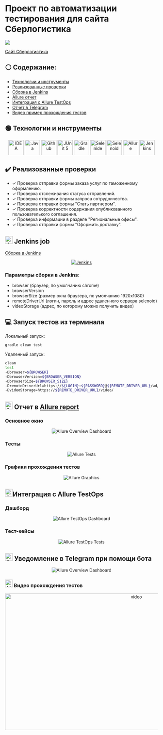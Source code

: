 
# Проект по автоматизации тестирования для сайта Сберлогистика
<p align="left">
<img src="images/sberlog.jpg"> 
</p>
<a target="_blank" href="https://sberlogistics.ru/">Сайт Сберлогистика</a>

## :white_circle: Содержание:

- [Технологии и инструменты](#earth_africa-технологии-и-инструменты)
- [Реализованные проверки](#earth_africa-Реализованные-проверки)
- [Сборка в Jenkins](#earth_africa-Jenkins-job)
- [Allure отчет](#earth_africa-Allure-отчет)
- [Интеграция с Allure TestOps](#earth_africa-Интеграция-с-Allure-TestOps)
- [Отчет в Telegram](#earth_africa-Уведомление-в-Telegram-при-помощи-бота)
- [Видео пример прохождения тестов](#earth_africa-Примеры-видео-о-прохождении-тестов)

## :green_circle: Технологии и инструменты

<p align="center">
<a href="https://www.jetbrains.com/idea/"><img src="images/idea.png" width="50" height="50"  alt="IDEA"/></a>
<a href="https://www.java.com/"><img src="images/java.png" width="50" height="50"  alt="Java"/></a>
<a href="https://github.com/"><img src="images/github.png" width="50" height="50"  alt="Github"/></a>
<a href="https://junit.org/junit5/"><img src="images/junit5.png" width="50" height="50"  alt="JUnit 5"/></a>
<a href="https://gradle.org/"><img src="images/gradle.png" width="50" height="50"  alt="Gradle"/></a>
<a href="https://selenide.org/"><img src="images/selenide.png" width="50" height="50"  alt="Selenide"/></a>
<a href="https://aerokube.com/selenoid/"><img src="images/selenoid.png" width="50" height="50"  alt="Selenoid"/></a>
<a href="https://github.com/allure-framework/allure2"><img src="images/allure.png" width="50" height="50"  alt="Allure"/></a>
<a href="https://www.jenkins.io/"><img src="images/jenkins.png" width="50" height="50"  alt="Jenkins"/></a>
</p>

## 	:heavy_check_mark: Реализованные проверки

- ✓ Проверка отправки формы заказа услуг по таможенному оформлению.
- ✓ Проверка отслеживания статуса отправлений.
- ✓ Проверка отправки формы запроса сотрудничества.
- ✓ Проверка отправки формы "Стать партнером".
- ✓ Проверка корректности содержания опубликованного пользователького соглашения.
- ✓ Проверка информации в разделе "Региональные офисы".
- ✓ Проверка отправки формы "Оформить доставку".


## <img src="images/jenkins.png" width="25" height="25"  alt="Jenkins"/></a> Jenkins job
<a target="_blank" href="https://jenkins.autotests.cloud/job/Logistics/">Сборка в Jenkins</a>
<p align="center">
<a href="https://jenkins.autotests.cloud/job/Logistics/"><img src="images/jenkinsjob.jpg" alt="Jenkins"/></a>
</p>

### Параметры сборки в Jenkins:

- browser (браузер, по умолчанию chrome)
- browserVersion 
- browserSize (размер окна браузера, по умолчанию 1920x1080)
- remoteDriverUrl (логин, пароль и адрес удаленного сервера selenoid)
- videoStorage (адрес, по которому можно получить видео)


## :computer: Запуск тестов из терминала

Локальный запуск:
```bash
gradle clean test
```

Удаленный запуск:
```bash
clean
test
-Dbrowser=${BROWSER}
-DbrowserVersion=${BROWSER_VERSION}
-DbrowserSize=${BROWSER_SIZE}
-DremoteDriverUrl=https://${LOGIN}:${PASSWORD}@${REMOTE_DRIVER_URL}/wd/hub/
-DvideoStorage=https://${REMOTE_DRIVER_URL}/video/
```

## <img src="images/allure.png" width="25" height="25"  alt="Allure"/></a> Отчет в <a target="_blank" href="https://jenkins.autotests.cloud/job/Logistics/allure/">Allure report</a>

### Основное окно

<p align="center">
<img title="Allure Overview Dashboard" src="images/allurereport.jpg">
</p>

### Тесты

<p align="center">
<img title="Allure Tests" src="images/testscreen.jpg">
</p>

### Графики прохождения тестов

<p align="center">
<img title="Allure Graphics" src="images/graphs.png">
</p>

## <img src="images/allure_testopslogo.svg" width="25" height="25"  alt="Allure"/></a>Интеграция с Allure TestOps

### Дашборд

<p align="center">
<img title="Allure TestOps Dashboard" src="images/testops.jpg">
</p>

### Тест-кейсы

<p align="center">
<img title="Allure TestOps Tests" src="images/testops1.jpg">
</p>

## <img src="images/telegram.png" width="25" height="25"  alt="Allure"/></a> Уведомление в Telegram при помощи бота

<p align="center">
<img title="Allure Overview Dashboard" src="images/telegram_notifications.jpg">
</p>



### <img src="images/selenoid.png" width="25" height="25"  alt="Allure"/></a> Видео прохождения тестов

<p align="center">
<img title="Selenoid Video" src="images/video_tests.gif" width="850" height="450"  alt="video"> </p>
